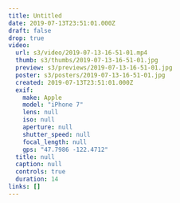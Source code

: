 ```yaml
---
title: Untitled
date: 2019-07-13T23:51:01.000Z
draft: false
drop: true
video:
  url: s3/video/2019-07-13-16-51-01.mp4
  thumb: s3/thumbs/2019-07-13-16-51-01.jpg
  preview: s3/previews/2019-07-13-16-51-01.jpg
  poster: s3/posters/2019-07-13-16-51-01.jpg
  created: 2019-07-13T23:51:01.000Z
  exif:
    make: Apple
    model: "iPhone 7"
    lens: null
    iso: null
    aperture: null
    shutter_speed: null
    focal_length: null
    gps: "47.7986 -122.4712"
  title: null
  caption: null
  controls: true
  duration: 14
links: []
---
```

